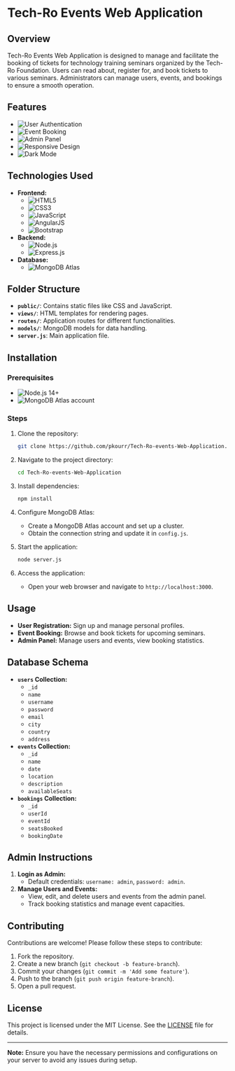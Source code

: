 # Tech-Ro Events Web Application

## Overview

Tech-Ro Events Web Application is designed to manage and facilitate the booking of tickets for technology training seminars organized by the Tech-Ro Foundation. Users can read about, register for, and book tickets to various seminars. Administrators can manage users, events, and bookings to ensure a smooth operation.

## Features

- ![User Authentication](https://img.shields.io/badge/User%20Authentication-✔-green)
- ![Event Booking](https://img.shields.io/badge/Event%20Booking-✔-green)
- ![Admin Panel](https://img.shields.io/badge/Admin%20Panel-✔-green)
- ![Responsive Design](https://img.shields.io/badge/Responsive%20Design-✔-green)
- ![Dark Mode](https://img.shields.io/badge/Dark%20Mode-✔-green)

## Technologies Used

- **Frontend:**
  - ![HTML5](https://img.shields.io/badge/HTML5-✔-orange)
  - ![CSS3](https://img.shields.io/badge/CSS3-✔-blue)
  - ![JavaScript](https://img.shields.io/badge/JavaScript-✔-yellow)
  - ![AngularJS](https://img.shields.io/badge/AngularJS-✔-red)
  - ![Bootstrap](https://img.shields.io/badge/Bootstrap-✔-purple)
- **Backend:**
  - ![Node.js](https://img.shields.io/badge/Node.js-✔-green)
  - ![Express.js](https://img.shields.io/badge/Express.js-✔-black)
- **Database:**
  - ![MongoDB Atlas](https://img.shields.io/badge/MongoDB%20Atlas-✔-green)

## Folder Structure

- **`public/`**: Contains static files like CSS and JavaScript.
- **`views/`**: HTML templates for rendering pages.
- **`routes/`**: Application routes for different functionalities.
- **`models/`**: MongoDB models for data handling.
- **`server.js`**: Main application file.

## Installation

### Prerequisites

- ![Node.js 14+](https://img.shields.io/badge/Node.js-14+-green)
- ![MongoDB Atlas account](https://img.shields.io/badge/MongoDB%20Atlas-account-green)

### Steps

1. Clone the repository:
   ```bash
   git clone https://github.com/pkourr/Tech-Ro-events-Web-Application.git
   ```
2. Navigate to the project directory:
   ```bash
   cd Tech-Ro-events-Web-Application
   ```
3. Install dependencies:
   ```bash
   npm install
   ```
4. Configure MongoDB Atlas:
    - Create a MongoDB Atlas account and set up a cluster.
    - Obtain the connection string and update it in `config.js`.

5. Start the application:
   ```bash
   node server.js
   ```

6. Access the application:
    - Open your web browser and navigate to `http://localhost:3000`.

## Usage

- **User Registration:** Sign up and manage personal profiles.
- **Event Booking:** Browse and book tickets for upcoming seminars.
- **Admin Panel:** Manage users and events, view booking statistics.

## Database Schema

- **`users` Collection:**
    - `_id`
    - `name`
    - `username`
    - `password`
    - `email`
    - `city`
    - `country`
    - `address`
- **`events` Collection:**
    - `_id`
    - `name`
    - `date`
    - `location`
    - `description`
    - `availableSeats`
- **`bookings` Collection:**
    - `_id`
    - `userId`
    - `eventId`
    - `seatsBooked`
    - `bookingDate`

## Admin Instructions

1. **Login as Admin:**
    - Default credentials: `username: admin`, `password: admin`.
2. **Manage Users and Events:**
    - View, edit, and delete users and events from the admin panel.
    - Track booking statistics and manage event capacities.

## Contributing

Contributions are welcome! Please follow these steps to contribute:

1. Fork the repository.
2. Create a new branch (`git checkout -b feature-branch`).
3. Commit your changes (`git commit -m 'Add some feature'`).
4. Push to the branch (`git push origin feature-branch`).
5. Open a pull request.

## License

This project is licensed under the MIT License. See the [LICENSE](./LICENSE) file for details.

---

**Note:** Ensure you have the necessary permissions and configurations on your server to avoid any issues during setup.
